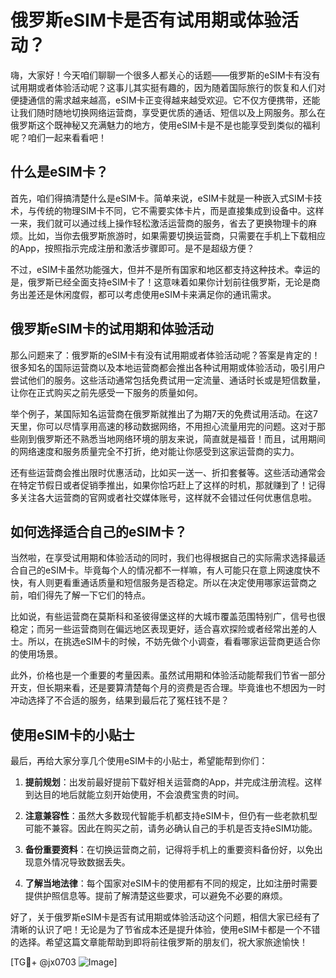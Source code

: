 # 俄罗斯eSIM卡是否有试用期或体验活动？

嗨，大家好！今天咱们聊聊一个很多人都关心的话题——俄罗斯的eSIM卡有没有试用期或者体验活动呢？这事儿其实挺有趣的，因为随着国际旅行的恢复和人们对便捷通信的需求越来越高，eSIM卡正变得越来越受欢迎。它不仅方便携带，还能让我们随时随地切换网络运营商，享受更优质的通话、短信以及上网服务。那么在俄罗斯这个既神秘又充满魅力的地方，使用eSIM卡是不是也能享受到类似的福利呢？咱们一起来看看吧！

## 什么是eSIM卡？

首先，咱们得搞清楚什么是eSIM卡。简单来说，eSIM卡就是一种嵌入式SIM卡技术，与传统的物理SIM卡不同，它不需要实体卡片，而是直接集成到设备中。这样一来，我们就可以通过线上操作轻松激活运营商的服务，省去了更换物理卡的麻烦。比如，当你去俄罗斯旅游时，如果需要切换运营商，只需要在手机上下载相应的App，按照指示完成注册和激活步骤即可。是不是超级方便？

不过，eSIM卡虽然功能强大，但并不是所有国家和地区都支持这种技术。幸运的是，俄罗斯已经全面支持eSIM卡了！这意味着如果你计划前往俄罗斯，无论是商务出差还是休闲度假，都可以考虑使用eSIM卡来满足你的通讯需求。

## 俄罗斯eSIM卡的试用期和体验活动

那么问题来了：俄罗斯的eSIM卡有没有试用期或者体验活动呢？答案是肯定的！很多知名的国际运营商以及本地运营商都会推出各种试用期或体验活动，吸引用户尝试他们的服务。这些活动通常包括免费试用一定流量、通话时长或是短信数量，让你在正式购买之前先感受一下服务的质量如何。

举个例子，某国际知名运营商在俄罗斯就推出了为期7天的免费试用活动。在这7天里，你可以尽情享用高速的移动数据网络，不用担心流量用完的问题。这对于那些刚到俄罗斯还不熟悉当地网络环境的朋友来说，简直就是福音！而且，试用期间的网络速度和服务质量完全不打折，绝对能让你感受到这家运营商的实力。

还有些运营商会推出限时优惠活动，比如买一送一、折扣套餐等。这些活动通常会在特定节假日或者促销季推出，如果你恰巧赶上了这样的时机，那就赚到了！记得多关注各大运营商的官网或者社交媒体账号，这样就不会错过任何优惠信息啦。

## 如何选择适合自己的eSIM卡？

当然啦，在享受试用期和体验活动的同时，我们也得根据自己的实际需求选择最适合自己的eSIM卡。毕竟每个人的情况都不一样嘛，有人可能只在意上网速度快不快，有人则更看重通话质量和短信服务是否稳定。所以在决定使用哪家运营商之前，咱们得先了解一下它们的特点。

比如说，有些运营商在莫斯科和圣彼得堡这样的大城市覆盖范围特别广，信号也很稳定；而另一些运营商则在偏远地区表现更好，适合喜欢探险或者经常出差的人士。所以，在挑选eSIM卡的时候，不妨先做个小调查，看看哪家运营商更适合你的使用场景。

此外，价格也是一个重要的考量因素。虽然试用期和体验活动能帮我们节省一部分开支，但长期来看，还是要算清楚每个月的资费是否合理。毕竟谁也不想因为一时冲动选择了不合适的服务，结果到最后花了冤枉钱不是？

## 使用eSIM卡的小贴士

最后，再给大家分享几个使用eSIM卡的小贴士，希望能帮到你们：

1. **提前规划**：出发前最好提前下载好相关运营商的App，并完成注册流程。这样到达目的地后就能立刻开始使用，不会浪费宝贵的时间。
   
2. **注意兼容性**：虽然大多数现代智能手机都支持eSIM卡，但仍有一些老款机型可能不兼容。因此在购买之前，请务必确认自己的手机是否支持eSIM功能。

3. **备份重要资料**：在切换运营商之前，记得将手机上的重要资料备份好，以免出现意外情况导致数据丢失。

4. **了解当地法律**：每个国家对eSIM卡的使用都有不同的规定，比如注册时需要提供护照信息等。提前了解清楚这些要求，可以避免不必要的麻烦。

好了，关于俄罗斯eSIM卡是否有试用期或体验活动这个问题，相信大家已经有了清晰的认识了吧！无论是为了节省成本还是提升体验，使用eSIM卡都是一个不错的选择。希望这篇文章能帮助到即将前往俄罗斯的朋友们，祝大家旅途愉快！

[TG💪+ @jx0703 ![Image](https://github.com/user-attachments/assets/dbca1d08-cadb-493c-b0ec-ad6f7a83f270)]